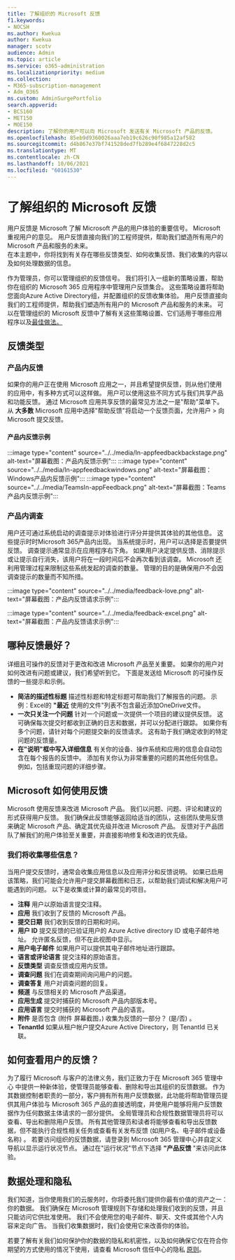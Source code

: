 ```yaml
---
title: 了解组织的 Microsoft 反馈
f1.keywords:
- NOCSH
ms.author: Kwekua
author: Kwekua
manager: scotv
audience: Admin
ms.topic: article
ms.service: o365-administration
ms.localizationpriority: medium
ms.collection:
- M365-subscription-management
- Adm_O365
ms.custom: AdminSurgePortfolio
search.appverid:
- BCS160
- MET150
- MOE150
description: 了解你的用户可以向 Microsoft 发送有关 Microsoft 产品的反馈。
ms.openlocfilehash: 85eb9d9360026aaa7eb19c626c90f985a12af582
ms.sourcegitcommit: d4b867e37bf741528ded7fb289e4f6847228d2c5
ms.translationtype: MT
ms.contentlocale: zh-CN
ms.lasthandoff: 10/06/2021
ms.locfileid: "60161530"
---
```

# <a name="learn-about-microsoft-feedback-for-your-organization"></a>了解组织的 Microsoft 反馈

用户反馈是 Microsoft 了解 Microsoft 产品的用户体验的重要信号。 Microsoft 重视用户的意见。 用户反馈直接向我们的工程师提供，帮助我们塑造所有用户的 Microsoft 产品和服务的未来。  
在本主题中，你将找到有关存在哪些反馈类型、如何收集反馈、我们收集的内容以及如何处理数据的信息。

作为管理员，你可以管理组织的反馈信号。 我们将引入一组新的策略设置，帮助你在组织的 Microsoft 365 应用程序中管理用户反馈集合。 这些策略设置将帮助您面向Azure Active Directory组，并配置组织的反馈收集体验。 用户反馈直接向我们的工程师提供，帮助我们塑造所有用户的 Microsoft 产品和服务的未来。 可以在管理组织的 Microsoft 反馈中了解有关这些策略设置、它们适用于哪些应用程序以及[最佳做法。](../manage/manage-feedback-ms-org.md)

## <a name="feedback-types"></a>反馈类型

### <a name="in-product-feedback"></a>产品内反馈

如果你的用户正在使用 Microsoft 应用之一，并且希望提供反馈，则从他们使用的应用中，有多种方式可以这样做。 用户可以使用这些不同方式与我们共享产品和功能反馈。 通过 Microsoft 应用共享反馈的最常见方法之一是"帮助"菜单下。 从 **大多数** Microsoft 应用中选择"帮助反馈"将启动一个反馈页面，允许用户  >  向 Microsoft 提交反馈。

#### <a name="in-product-feedback-examples"></a>产品内反馈示例

:::image type="content" source="../../media/In-appfeedbackbackstage.png" alt-text="屏幕截图：产品内反馈示例":::
:::image type="content" source="../../media/In-appfeedbackwindows.png" alt-text="屏幕截图：Windows产品内反馈示例":::
:::image type="content" source="../../media/TeamsIn-appFeedback.png" alt-text="屏幕截图：Teams产品内反馈示例":::

### <a name="in-product-surveys"></a>产品内调查

用户还可通过系统启动的调查提示对体验进行评分并提供其体验的其他信息。 这些提示时时Microsoft 365产品内出现。 当系统提示时，用户可以选择是否要提供反馈。 调查提示通常显示在应用程序右下角。 如果用户决定提供反馈、消除提示或让提示自行消失，该用户将在一段时间后不会再次看到该调查。 Microsoft 还利用管理过程来限制这些系统发起的调查的数量。  管理的目的是确保用户不会因调查提示的数量而不知所措。

:::image type="content" source="../../media/feedback-love.png" alt-text="屏幕截图：产品内反馈请求示例":::

:::image type="content" source="../../media/feedback-excel.png" alt-text="屏幕截图：产品内反馈请求示例":::

## <a name="what-kind-of-feedback-is-best"></a>哪种反馈最好？

详细且可操作的反馈对于更改和改进 Microsoft 产品至关重要。 如果你的用户对如何改进有问题或建议，我们希望听到它。 下面是发送给 Microsoft 的可操作反馈的一些提示和示例。

- **简洁的描述性标题**   描述性标题和特定标题可帮助我们了解报告的问题。 示例：Excel的 **"最近** 使用的文件"列表不包含最近添加OneDrive文件。
- **一次只关注一个问题**   针对一个问题或一次提供一个项目的建议提供反馈。 这可确保每次提交时都收到正确的日志和数据，并可以分配进行跟踪。 如果你有多个问题，请针对每个问题提交新的反馈请求。 这有助于我们确定收到的特定问题的反馈量。
- **在"说明"框中写入详细信息**   有关你的设备、操作系统和应用的信息会自动包含在每个报告的反馈中。 添加有关你认为非常重要的问题的其他任何信息。 例如，包括重现问题的详细步骤。

## <a name="how-microsoft-uses-feedback"></a>Microsoft 如何使用反馈

Microsoft 使用反馈来改进 Microsoft 产品。 我们以问题、问题、评论和建议的形式获得用户反馈。 我们确保此反馈能够返回给适当的团队，这些团队使用反馈来确定 Microsoft 产品、确定其优先级并改进 Microsoft 产品。 反馈对于产品团队了解我们的用户体验至关重要，并直接影响修复和改进的优先级。

### <a name="what-do-we-collect"></a>我们将收集哪些信息？

当用户提交反馈时，通常会收集应用信息以及应用评分和反馈说明。  如果已启用该策略，我们可能会允许用户提交屏幕截图和日志，以帮助我们调试和解决用户可能遇到的问题。 以下是收集或计算的最常见的项目。

- **注释**   用户以原始语言提交注释。
- **应用**   我们收到了反馈的 Microsoft 产品。
- **提交日期**   我们收到反馈的日期和时间。
- **用户 ID**   提交反馈的已验证用户的 Azure Active directory ID 或电子邮件地址。 允许匿名反馈，但不在此视图中显示。
- **用户电子邮件**   如果用户可以提供其电子邮件地址进行跟踪。
- **语言或评论语言**   提交注释的原始语言。
- **反馈类型**   调查反馈或应用内反馈。
- **调查问题**   我们在调查期间询问用户的问题。
- **调查答复**   用户对调查问题的回复。
- **频道**   与反馈相关的 Microsoft 产品渠道。
- **应用生成**   提交时捕获的 Microsoft 产品内部版本号。
- **应用语言**   提交时捕获的 Microsoft 产品的语言。
- **附件**   是否包含 (附件 屏幕截图，) 收集为反馈的一部分？  (是/否) 。
- **TenantId**  如果从租户帐户提交Azure Active Directory，则 TenantId 已关联。

## <a name="how-can-i-see-my-users-feedback"></a>如何查看用户的反馈？

为了履行 Microsoft 与客户的法律义务，我们正致力于在 Microsoft 365 管理中心 中提供一种新体验，使管理员能够查看、删除和导出其组织的反馈数据。 作为其数据控制者职责的一部分，客户拥有所有用户反馈数据，此功能将帮助管理员提供其用户体验与 Microsoft 365 产品的直接透明度，并使用户能够将用户反馈数据作为任何数据主体请求的一部分提供。 全局管理员和合规性数据管理员将可以查看、导出和删除用户反馈。 所有其他管理员和读者将能够查看和导出反馈数据，但不能执行合规性相关任务或查看有关发布反馈 (如用户名、电子邮件或设备名称) 。 若要访问组织的反馈数据，请登录到 Microsoft 365 管理中心并自定义导航以显示运行状况节点。 通过在"运行状况"节点下选择 **"产品反馈** "来访问此体验。

## <a name="data-handling-and-privacy"></a>数据处理和隐私

我们知道，当你使用我们的云服务时，你将委托我们提供你最有价值的资产之一：你的数据。 我们确保在 Microsoft 管理规则下存储和处理我们收到的反馈，并且只能访问它供批准使用。 我们不会使用您的电子邮件、聊天、文件或其他个人内容来定向广告。 当我们收集数据时，我们会使用它来改善你的体验。

若要了解有关我们如何保护你的数据的隐私和机密性，以及如何确保它仅在符合你期望的方式使用的情况下使用，请查看 Microsoft 信任中心的隐私 [原则](https://www.microsoft.com/trust-center/privacy)。

